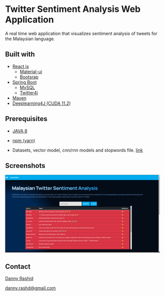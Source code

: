 
# Twitter Sentiment Analysis Web Application

A real time web application that visualizes sentiment analysis of tweets for the Malaysian language.


## Built with

- [React js](https://reactjs.org/)
    - [Material-ui](https://mui.com/)
    - [Bootsrap](https://react-bootstrap.github.io/)
- [Spring Boot](https://spring.io/projects/spring-boot)
    - [MySQL](https://spring.io/guides/gs/accessing-data-mysql/)
    - [Twitter4j](https://twitter4j.org/en/index.html)
- [Maven](https://maven.apache.org/)
- [Deeplearning4J (CUDA 11.2)](https://deeplearning4j.konduit.ai/multi-project/explanation/configuration/backends/cudnn)

## Prerequisites

- [JAVA 8](https://www.oracle.com/java/technologies/java8.html)
- [npm (yarn)](https://www.npmjs.com/package/yarn)

- Datasets, vector model, cnn/rnn models and stopwords file. [link](https://drive.google.com/drive/folders/1NgGRI2Hv6fmc2kRz35R5ej0L3QNDlIkT?usp=sharing)

## Screenshots

<img src="public/screenshot.png" alt="Web app screenshot" width="500" height="250">


## Contact
[Danny Rashid](https://www.linkedin.com/in/dannyrashd/)

[danny.rashd@gmail.com](mailto:dannyrashd@gmail.com)
